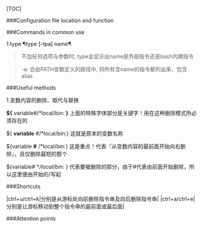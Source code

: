 [TOC]


###Configuration file location and function







###Commands in common use

1.type ¶type [-tpa] name¶
> 不加任何选项与参数时, type会显示出name是外部指令还是bash内建指令

> -a: 会由PATH变数定义的路径中, 将所有含name的指令都列出来，包含alias


###Useful methods 

1.变数内容的删除、取代与替换

**${** variable#/\*local/bin: **}** 
上面的特殊字体部分是关键字！用在这种删除模式所必须存在的

${ **variable** #/\*local/bin:}
这就是原本的变数名称

${variable **#** /\*local/bin:}
这是重点！代表『从变数内容的最前面开始向右删除』，且仅删除最短的那个

${variable# **/*local/bin:** }
代表要被删除的部分，由于#代表由前面开始删除，所以这里便由开始的/写起



###Shortcuts

|ctrl+u/ctrl+k|分别是从游标处向前删除指令串及向后删除指令串|
|ctrl+a/ctrl+e|分别是让游标移动到整个指令串的最前面或最后面|


###Attention points







